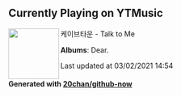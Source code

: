 ## Currently Playing on YTMusic

[<img align="left" width="100" src="https://lh3.googleusercontent.com/KhViypn7Z44J6IQ9iYbNY2Et0V4BsP6YQJUwuqRw00Mn8UqTw1GPfT_5WkAZxh6IH_wjy0BAnInqIrb0">](https://music.youtube.com/watch?v=rEL9iRq0cBI)

케이브타운 - Talk to Me

**Albums**: Dear.

Last updated at 03/02/2021 14:54

#### Generated with [20chan/github-now](https://github.com/20chan/github-now)


<!--
**20chan/20chan** is a ✨ _special_ ✨ repository because its `README.md` (this file) appears on your GitHub profile.

Here are some ideas to get you started:

- 🔭 I’m currently working on ...
- 🌱 I’m currently learning ...
- 👯 I’m looking to collaborate on ...
- 🤔 I’m looking for help with ...
- 💬 Ask me about ...
- 📫 How to reach me: ...
- 😄 Pronouns: ...
- ⚡ Fun fact: ...
-->
